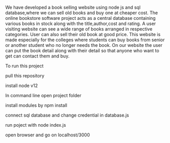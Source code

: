 We have developed a book selling website using node js and sql database,where we can 
sell old books and buy one at cheaper cost.
The online bookstore software project acts as a central database containing various books in stock along with the
title,author,cost and rating. A user visiting website can see a wide range of books arranged in respective 
categories. User can also sell their old book at good price. This website is made especially for the colleges where 
students can buy books from senior or another student who no longer needs the book. On our website the user 
can put the book detail along with their detail so that anyone who want to get can contact them and buy.

To run this project

pull this repository

install node v12

In command line open project folder

install modules by npm install

connect sql database and change credential in database.js

run poject with node index.js

open browser and go on localhost/3000
